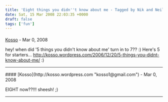 ```yaml
---
title: 'Eight things you didn''t know about me - Tagged by Nik and Neil'
date: Sat, 15 Mar 2008 22:03:35 +0000
draft: false
tags: ['fun']
---
```



#### 
[Kosso](http://kosso.wordpress.com "kosso1@gmail.com") - <time datetime="2008-03-16 00:08:40">Mar 0, 2008</time>

hey! when did '5 things you didn't know about me' turn in to 7?? :) Here's 5 for starters... http://kosso.wordpress.com/2006/12/20/5-things-you-didnt-know-about-me/ :)
<hr />
#### 
[Kosso](http://kosso.wordpress.com "kosso1@gmail.com") - <time datetime="2008-03-16 00:09:04">Mar 0, 2008</time>

EIGHT now??!!! sheesh! ;)
<hr />
